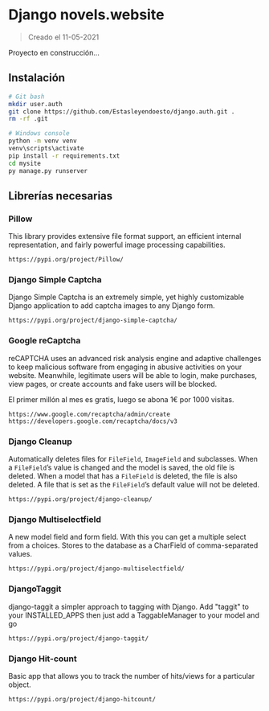# Django novels.website

> Creado el 11-05-2021



Proyecto en construcción...



## Instalación

```bash
# Git bash
mkdir user.auth
git clone https://github.com/Estasleyendoesto/django.auth.git .
rm -rf .git

# Windows console
python -m venv venv
venv\scripts\activate
pip install -r requirements.txt
cd mysite
py manage.py runserver
```



## Librerías necesarias

### Pillow

This library provides extensive file format support, an efficient internal representation, and fairly powerful image processing capabilities.

```
https://pypi.org/project/Pillow/
```



### Django Simple Captcha

Django Simple Captcha is an extremely simple, yet highly customizable Django application to add captcha images to any Django form.

```
https://pypi.org/project/django-simple-captcha/
```



### Google reCaptcha

reCAPTCHA uses an advanced risk analysis engine and adaptive challenges to keep malicious software from engaging in abusive activities on your website. Meanwhile, legitimate users will be able to login, make purchases, view pages, or create accounts and fake users will be blocked.

El primer millón al mes es gratis, luego se abona 1€ por 1000 visitas.

```
https://www.google.com/recaptcha/admin/create
https://developers.google.com/recaptcha/docs/v3
```



### Django Cleanup

Automatically deletes files for `FileField`, `ImageField` and subclasses. When a `FileField`’s value is changed and the model is saved, the old file is deleted. When a model that has a `FileField` is deleted, the file is also deleted. A file that is set as the `FileField`’s default value will not be deleted.

```
https://pypi.org/project/django-cleanup/
```



### Django Multiselectfield

A new model field and form field. With this you can get a multiple select from a choices. Stores to the database as a CharField of comma-separated values.

```
https://pypi.org/project/django-multiselectfield/
```



### DjangoTaggit

django-taggit a simpler approach to tagging with Django. Add "taggit" to your INSTALLED_APPS then just add a TaggableManager to your model and go

```
https://pypi.org/project/django-taggit/
```



### Django Hit-count

Basic app that allows you to track the number of hits/views for a particular object.

```
https://pypi.org/project/django-hitcount/
```



